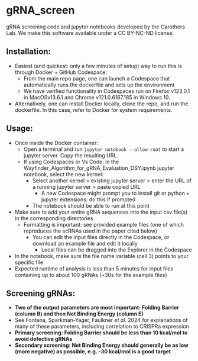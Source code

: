 
# gRNA_screen
gRNA screening code and jupyter notebooks developed by the Carothers Lab. We make this software available under a CC BY-NC-ND license.

## Installation:
 - Easiest (and quickest: only a few minutes of setup) way to run this is through Docker + GitHub Codespace:
	- From the main repo page, one can launch a Codespace that automatically runs the dockerfile and sets up the environment
	- We have verified functionality in Codespaces run on Firefox v123.0.1 in MacOSv13.6.1 and Chrome v121.0.6167.185 in Windows 10.
- Alternatively, one can install Docker locally, clone the repo, and run the dockerfile. In this case, refer to Docker for system requirements.

## Usage:
 - Once inside the Docker container:
 	- Open a terminal and run `jupyter notebook --allow-root` to start a jupyter server. Copy the resulting URL.
  	- If using Codespaces or Vs Code: in the Wayfinder_Algorithm_for_gRNA_Evaluation_DSY.ipynb jupyter notebook, select the new kernel:
   		- Select another kernel > existing jupyter server > enter the URL of a running jupyter server > paste copied URL
       		- A new Codespace might prompt you to install git or python + jupyter extensions: do this if prompted
     	- The notebook should be able to run at this point
 - Make sure to add your entire gRNA sequences into the input csv file(s) in the corresponding directories
 	- Formatting is important: see provided example files (one of which reproduces the scRNAs used in the paper cited below)
    	- You can edit the input files directly in the Codespace, or download an example file and edit it locally
       		- Local files can be dragged into the Explorer in the Codespace
 - In the notebook, make sure the file name variable (cell 3) points to your specific file
 - Expected runtime of analysis is less than 5 minutes for input files containing up to about 100 gRNAs (~30s for the example files)

## Screening gRNAs:
- **Two of the output parameters are most important: Folding Barrier (column B) and then Net Binding Energy (column E)**
- See Fontana, Sparkman-Yager, Faulkner _et al._ 2024 for explanations of many of these parameters, including correlation to CRISPRa expression
- **Primary screening: Folding Barrier should be less than 10 kcal/mol to avoid defective gRNAs**
- **Secondary screening: Net Binding Energy should generally be as low (more negative) as possible, e.g. -30 kcal/mol is a good target**
